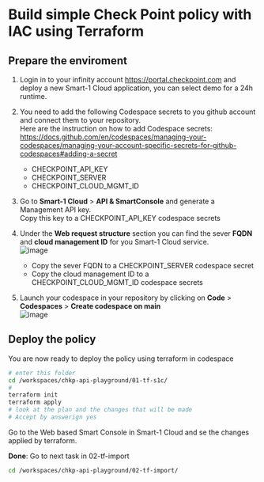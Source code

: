 # Build simple Check Point policy with IAC using Terraform  

## Prepare the enviroment

1. Login in to your infinity account https://portal.checkpoint.com and deploy a new Smart-1 Cloud application, you can select demo for a 24h runtime.

2. You need to add the following Codespace secrets to you github account and connect them to your repository.
   <br>Here are the instruction on how to add Codespace secrets: https://docs.github.com/en/codespaces/managing-your-codespaces/managing-your-account-specific-secrets-for-github-codespaces#adding-a-secret
   * CHECKPOINT_API_KEY 
   * CHECKPOINT_SERVER
   * CHECKPOINT_CLOUD_MGMT_ID


3. Go to **Smart-1 Cloud** > **API & SmartConsole** and generate a Management API key. 
<br> Copy this key to a CHECKPOINT_API_KEY codespace secrets

4. Under the **Web request structure** section you can find the sever **FQDN** and **cloud management ID** for you Smart-1 Cloud service.
   <br>![image](https://github.com/jimoq/chkp-api-playground/assets/44175368/a7b810f9-9dc9-4bb5-8849-a6562307285f)
   * Copy the sever FQDN to a CHECKPOINT_SERVER codespace secret
   * Copy the cloud management ID to a CHECKPOINT_CLOUD_MGMT_ID codespace secrets


6. Launch your codespace in your repository by clicking on **Code** > **Codespaces** > **Create codespace on main**
   <br>![image](https://github.com/jimoq/chkp-api-playground/assets/44175368/38e3aa1b-1a68-493b-b380-467d9b2172cc)


## Deploy the policy
You are now ready to deploy the policy using terraform in codespace
```bash
# enter this folder
cd /workspaces/chkp-api-playground/01-tf-s1c/
#
terraform init
terraform apply
# look at the plan and the changes that will be made
# Accept by answerign yes

```

Go to the Web based Smart Console in Smart-1 Cloud and se the changes applied by terraform.

**Done**: Go to next task in 02-tf-import
```bash
cd /workspaces/chkp-api-playground/02-tf-import/
```
